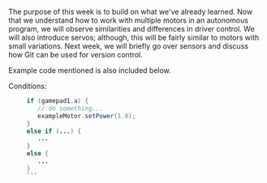 The purpose of this week is to build on what we've already learned. Now that we understand how to work with multiple motors in an autonomous program, we will observe similarities and differences in driver control. We will also introduce servos; although, this will be fairly similar to motors with small variations. Next week, we will briefly go over sensors and discuss how Git can be used for version control. 


Example code mentioned is also included below.

Conditions:
```java
     if (gamepad1.a) {
        // do something...
        exampleMotor.setPower(1.0);
     }
     else if (...) {
        ...
     }
     else {
        ...
     }
     ```


